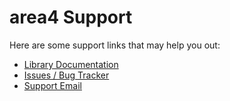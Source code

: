 # area4 Support

Here are some support links that may help you out:

- [Library Documentation](https://area4.readthedocs.io/en/stable/)
- [Issues / Bug Tracker](https://github.com/RDIL/area4/issues)
- [Support Email](mailto:support@rdil.rocks)
